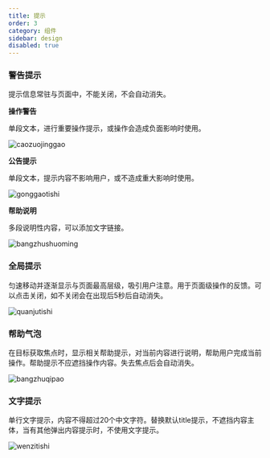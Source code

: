 ```yaml
---
title: 提示
order: 3
category: 组件
sidebar: design
disabled: true
---
```


### 警告提示

提示信息常驻与页面中，不能关闭，不会自动消失。



**操作警告**

单段文本，进行重要操作提示，或操作会造成负面影响时使用。

![caozuojinggao](/imgs/design/caozuojinggao.png)



**公告提示**

单段文本，提示内容不影响用户，或不造成重大影响时使用。

![gonggaotishi](/imgs/design/gonggaotishi.png)



**帮助说明**

多段说明性内容，可以添加文字链接。

![bangzhushuoming](/imgs/design/bangzhushuoming.png)

### 全局提示

匀速移动并逐渐显示与页面最高层级，吸引用户注意。用于页面级操作的反馈。可以点击关闭，如不关闭会在出现后5秒后自动消失。

![quanjutishi](/imgs/design/quanjutishi.png)



### 帮助气泡

在目标获取焦点时，显示相关帮助提示，对当前内容进行说明，帮助用户完成当前操作。帮助提示不应遮挡操作内容。失去焦点后会自动消失。

![bangzhuqipao](/imgs/design/bangzhuqipao.png)



### 文字提示

单行文字提示，内容不得超过20个中文字符。替换默认title提示，不遮挡内容主体，当有其他弹出内容提示时，不使用文字提示。

![wenzitishi](/imgs/design/wenzitishi.png)

